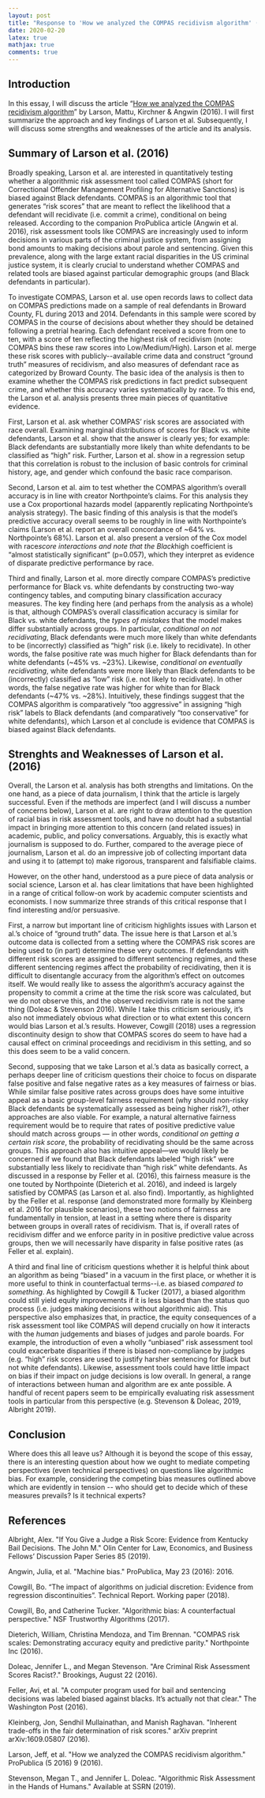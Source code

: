 ```yaml
---
layout: post 
title: "Response to 'How we analyzed the COMPAS recidivism algorithm' (Larson et al.)" 
date: 2020-02-20
latex: true 
mathjax: true
comments: true
---
```


## Introduction

In this essay, I will discuss the article “[How we analyzed the COMPAS recidivism algorithm](https://www.propublica.org/article/how-we-analyzed-the-compas-recidivism-algorithm)” by Larson, Mattu, Kirchner & Angwin (2016). I will first summarize the approach and key findings of Larson et al. Subsequently, I will discuss some strengths and weaknesses of the article and its analysis. 

## Summary of Larson et al. (2016)

Broadly speaking, Larson et al. are interested in quantitatively testing whether a algorithmic risk assessment tool called COMPAS (short for Correctional Offender Management Profiling for Alternative Sanctions) is biased against Black defendants. COMPAS is an algorithmic tool that generates “risk scores” that are meant to reflect the likelihood that a defendant will recidivate (i.e. commit a crime), conditional on being released. According to the companion ProPublica article (Angwin et al. 2016), risk assessment tools like COMPAS are increasingly used to inform decisions in various parts of the criminal justice system, from assigning bond amounts to making decisions about parole and sentencing. Given this prevalence, along with the large extant racial disparities in the US criminal justice system, it is clearly crucial to understand whether COMPAS and related tools are biased against particular demographic groups (and Black defendants in particular). 

To investigate COMPAS, Larson et al. use open records laws to collect data on COMPAS predictions made on a sample of real defendants in Broward County, FL during 2013 and 2014. Defendants in this sample were scored by COMPAS in the course of decisions about whether they should be detained following a pretrial hearing. Each defendant received a score from one to ten, with a score of ten reflecting the highest risk of recidivism (note: COMPAS bins these raw scores into Low/Medium/High). Larson et al. merge these risk scores with publicly--available crime data and construct “ground truth” measures of recidivism, and also measures of defendant race as categorized by Broward County. The basic idea of the analysis is then to examine whether the COMPAS risk predictions in fact predict subsequent crime, and whether this accuracy varies systematically by race. To this end, the Larson et al. analysis presents three main pieces of quantitative evidence. 

First, Larson et al. ask whether COMPAS’ risk scores are associated with race overall. Examining marginal distributions of scores for Black vs. white defendants, Larson et al. show that the answer is clearly yes; for example: Black defendants are substantially more likely than white defendants to be classified as “high” risk. Further, Larson et al. show in a regression setup that this correlation is robust to the inclusion of basic controls for criminal history, age, and gender which confound the basic race comparison. 

Second, Larson et al. aim to test whether the COMPAS algorithm’s overall accuracy is in line with creator Northpointe’s claims. For this analysis they use a Cox proportional hazards model (apparently replicating Northpointe’s analysis strategy). The basic finding of this analysis is that the model’s predictive accuracy overall seems to be roughly in line with Northpointe’s claims (Larson et al. report an overall concordance of ~64% vs. Northpointe’s 68%). Larson et al. also present a version of the Cox model with race*score interactions and note that the Black*high coefficient is “almost statistically significant” (p=0.057), which they interpret as evidence of disparate predictive performance by race. 

Third and finally, Larson et al. more directly compare COMPAS’s predictive performance for Black vs. white defendants by constructing two-way contingency tables, and computing binary classification accuracy measures. The key finding here (and perhaps from the analysis as a whole) is that, although COMPAS’s overall classification accuracy is similar for Black vs. white defendants, the *types of mistakes* that the model makes differ substantially across groups. In particular, *conditional on not recidivating*, Black defendants were much more likely than white defendants to be (incorrectly) classified as “high” risk (i.e. likely to recidivate). In other words, the false positive rate was much higher for Black defendants than for white defendants (~45% vs. ~23%). Likewise, *conditional on eventually recidivating*, white defendants were more likely than Black defendants to be (incorrectly) classified as “low” risk (i.e. not likely to recidivate). In other words, the false negative rate was higher for white than for Black defendants (~47% vs. ~28%). Intuitively, these findings suggest that the COMPAS algorithm is comparatively “too aggressive” in assigning “high risk” labels to Black defendants (and comparatively “too conservative” for white defendants), which Larson et al conclude is evidence that COMPAS is biased against Black defendants. 

## Strenghts and Weaknesses of Larson et al. (2016)

Overall, the Larson et al. analysis has both strengths and limitations. On the one hand, as a piece of data journalism, I think that the article is largely successful. Even if the methods are imperfect (and I will discuss a number of concerns below), Larson et al. are right to draw attention to the question of racial bias in risk assessment tools, and have no doubt had a substantial impact in bringing more attention to this concern (and related issues) in academic, public, and policy conversations. Arguably, this is exactly what journalism is supposed to do. Further, compared to the average piece of journalism, Larson et al. do an impressive job of collecting important data and using it to (attempt to) make rigorous, transparent and falsifiable claims. 

However, on the other hand, understood as a pure piece of data analysis or social science, Larson et al. has clear limitations that have been highlighted in a range of critical follow-on work by academic computer scientists and economists. I now summarize three strands of this critical response that I find interesting and/or persuasive.

First, a narrow but important line of criticism highlights issues with Larson et al.’s choice of “ground truth” data. The issue here is that Larson et al.’s outcome data is collected from a setting where the COMPAS risk scores are being used to (in part) determine these very outcomes. If defendants with different risk scores are assigned to different sentencing regimes, and these different sentencing regimes affect the probability of recidivating, then it is difficult to disentangle accuracy from the algorithm’s effect on outcomes itself. We would really like to assess the algorithm’s accuracy against the propensity to commit a crime at the time the risk score was calculated, but we do not observe this, and the observed recidivism rate is not the same thing (Doleac & Stevenson 2016). While I take this criticism seriously, it’s also not immediately obvious what direction or to what extent this concern would bias Larson et al.’s results. However, Cowgill (2018) uses a regression discontinuity design to show that COMPAS scores do seem to have had a causal effect on criminal proceedings and recidivism in this setting, and so this does seem to be a valid concern. 

Second, supposing that we take Larson et al.’s data as basically correct, a perhaps deeper line of criticism questions their choice to focus on disparate false positive and false negative rates as a key measures of fairness or bias. While similar false positive rates across groups does have some intuitive appeal as a basic group-level fairness requirement (why should non-risky Black defendants be systematically assessed as being higher risk?), other approaches are also viable. For example, a natural alternative fairness requirement would be to require that rates of positive predictive value should match across groups — in other words, *conditional on getting a certain risk score*, the probability of recidivating should be the same across groups. This approach also has intuitive appeal—we would likely be concerned if we found that Black defendants labeled “high risk” were substantially less likely to recidivate than “high risk” white defendants. As discussed in a response by Feller et al. (2016), this fairness measure is the one touted by Northpointe (Dieterich et al. 2016), and indeed is largely satisfied by COMPAS (as Larson et al. also find). Importantly, as highlighted by the Feller et al. response (and demonstrated more formally by Kleinberg et al. 2016 for plausible scenarios), these two notions of fairness are fundamentally in tension, at least in a setting where there is disparity between groups in overall rates of recidivism. That is, if overall rates of recidivism differ and we enforce parity in in positive predictive value across groups, then we will necessarily have disparity in false positive rates (as Feller et al. explain). 

A third and final line of criticism questions whether it is helpful think about an algorithm as being “biased” in a vacuum in the first place, or whether it is more useful to think in counterfactual terms--i.e. as biased *compared to something*. As highlighted by Cowgill & Tucker (2017), a biased algorithm could still yield equity improvements if it is less biased than the status quo process (i.e. judges making decisions without algorithmic aid). This perspective also emphasizes that, in practice, the equity consequences of a risk assessment tool like COMPAS will depend crucially on how it interacts with the *human* judgements and biases of judges and parole boards. For example, the introduction of even a wholly “unbiased” risk assessment tool could exacerbate disparities if there is biased non-compliance by judges (e.g. “high” risk scores are used to justify harsher sentencing for Black but not white defendants). Likewise, assessment tools could have little impact on bias if their impact on judge decisions is low overall. In general, a range of interactions between human and algorithm are ex ante possible. A handful of recent papers seem to be empirically evaluating risk assessment tools in particular from this perspective (e.g. Stevenson & Doleac, 2019, Albright 2019). 

## Conclusion

Where does this all leave us? Although it is beyond the scope of this essay, there is an interesting question about how we ought to mediate competing perspectives (even technical perspectives) on questions like algorithmic bias. For example, considering the competing bias measures outlined above which are evidently in tension -- who should get to decide which of these measures prevails? Is it technical experts? 

## References 

Albright, Alex. "If You Give a Judge a Risk Score: Evidence from Kentucky Bail Decisions. The John M." Olin Center for Law, Economics, and Business Fellows’ Discussion Paper Series 85 (2019).

Angwin, Julia, et al. "Machine bias." ProPublica, May 23 (2016): 2016.

Cowgill, Bo. “The impact of algorithms on judicial discretion: Evidence from regression discontinuities”. Technical Report. Working paper (2018).

Cowgill, Bo, and Catherine Tucker. "Algorithmic bias: A counterfactual perspective." NSF Trustworthy Algorithms (2017).

Dieterich, William, Christina Mendoza, and Tim Brennan. "COMPAS risk scales: Demonstrating accuracy equity and predictive parity." Northpointe Inc (2016).

Doleac, Jennifer L., and Megan Stevenson. "Are Criminal Risk Assessment Scores Racist?." Brookings, August 22 (2016).

Feller, Avi, et al. "A computer program used for bail and sentencing decisions was labeled biased against blacks. It’s actually not that clear." The Washington Post (2016).

Kleinberg, Jon, Sendhil Mullainathan, and Manish Raghavan. "Inherent trade-offs in the fair determination of risk scores." arXiv preprint arXiv:1609.05807 (2016).

Larson, Jeff, et al. "How we analyzed the COMPAS recidivism algorithm." ProPublica (5 2016) 9 (2016).

Stevenson, Megan T., and Jennifer L. Doleac. "Algorithmic Risk Assessment in the Hands of Humans." Available at SSRN (2019).

